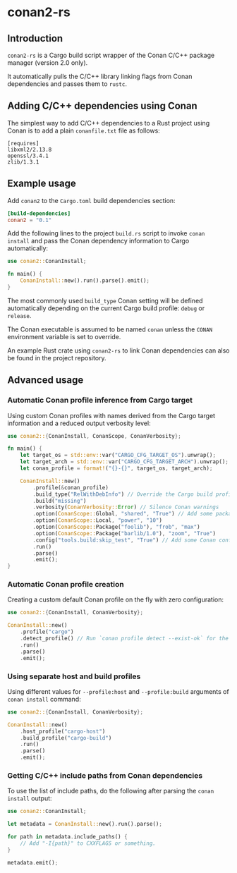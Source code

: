 # conan2-rs

## Introduction

`conan2-rs` is a Cargo build script wrapper of the Conan C/C++ package manager
(version 2.0 only).

It automatically pulls the C/C++ library linking flags from Conan dependencies
and passes them to `rustc`.

## Adding C/C++ dependencies using Conan

The simplest way to add C/C++ dependencies to a Rust project using Conan
is to add a plain `conanfile.txt` file as follows:

```text
[requires]
libxml2/2.13.8
openssl/3.4.1
zlib/1.3.1
```

## Example usage

Add `conan2` to the `Cargo.toml` build dependencies section:

```toml
[build-dependencies]
conan2 = "0.1"
```

Add the following lines to the project `build.rs` script to invoke `conan install`
and pass the Conan dependency information to Cargo automatically:

```rust
use conan2::ConanInstall;

fn main() {
    ConanInstall::new().run().parse().emit();
}
```

The most commonly used `build_type` Conan setting will be defined automatically
depending on the current Cargo build profile: `debug` or `release`.

The Conan executable is assumed to be named `conan` unless
the `CONAN` environment variable is set to override.

An example Rust crate using `conan2-rs` to link Conan dependencies
can also be found in the project repository.

## Advanced usage

### Automatic Conan profile inference from Cargo target

Using custom Conan profiles with names derived from the Cargo target information
and a reduced output verbosity level:

```rust
use conan2::{ConanInstall, ConanScope, ConanVerbosity};

fn main() {
    let target_os = std::env::var("CARGO_CFG_TARGET_OS").unwrap();
    let target_arch = std::env::var("CARGO_CFG_TARGET_ARCH").unwrap();
    let conan_profile = format!("{}-{}", target_os, target_arch);

    ConanInstall::new()
        .profile(&conan_profile)
        .build_type("RelWithDebInfo") // Override the Cargo build profile
        .build("missing")
        .verbosity(ConanVerbosity::Error) // Silence Conan warnings
        .option(ConanScope::Global, "shared", "True") // Add some package options
        .option(ConanScope::Local, "power", "10")
        .option(ConanScope::Package("foolib"), "frob", "max")
        .option(ConanScope::Package("barlib/1.0"), "zoom", "True")
        .config("tools.build:skip_test", "True") // Add some Conan configs
        .run()
        .parse()
        .emit();
}
```

### Automatic Conan profile creation

Creating a custom default Conan profile on the fly with zero configuration:

```rust
use conan2::{ConanInstall, ConanVerbosity};

ConanInstall::new()
    .profile("cargo")
    .detect_profile() // Run `conan profile detect --exist-ok` for the above
    .run()
    .parse()
    .emit();
```

### Using separate host and build profiles

Using different values for `--profile:host` and `--profile:build`
arguments of `conan install` command:

```rust
use conan2::{ConanInstall, ConanVerbosity};

ConanInstall::new()
    .host_profile("cargo-host")
    .build_profile("cargo-build")
    .run()
    .parse()
    .emit();
```

### Getting C/C++ include paths from Conan dependencies

To use the list of include paths, do the following after
parsing the `conan install` output:

```rust
use conan2::ConanInstall;

let metadata = ConanInstall::new().run().parse();

for path in metadata.include_paths() {
    // Add "-I{path}" to CXXFLAGS or something.
}

metadata.emit();
```
